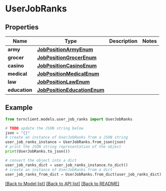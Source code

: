 # UserJobRanks


## Properties

Name | Type | Description | Notes
------------ | ------------- | ------------- | -------------
**army** | [**JobPositionArmyEnum**](JobPositionArmyEnum.md) |  | 
**grocer** | [**JobPositionGrocerEnum**](JobPositionGrocerEnum.md) |  | 
**casino** | [**JobPositionCasinoEnum**](JobPositionCasinoEnum.md) |  | 
**medical** | [**JobPositionMedicalEnum**](JobPositionMedicalEnum.md) |  | 
**law** | [**JobPositionLawEnum**](JobPositionLawEnum.md) |  | 
**education** | [**JobPositionEducationEnum**](JobPositionEducationEnum.md) |  | 

## Example

```python
from tornclient.models.user_job_ranks import UserJobRanks

# TODO update the JSON string below
json = "{}"
# create an instance of UserJobRanks from a JSON string
user_job_ranks_instance = UserJobRanks.from_json(json)
# print the JSON string representation of the object
print(UserJobRanks.to_json())

# convert the object into a dict
user_job_ranks_dict = user_job_ranks_instance.to_dict()
# create an instance of UserJobRanks from a dict
user_job_ranks_from_dict = UserJobRanks.from_dict(user_job_ranks_dict)
```
[[Back to Model list]](../README.md#documentation-for-models) [[Back to API list]](../README.md#documentation-for-api-endpoints) [[Back to README]](../README.md)



